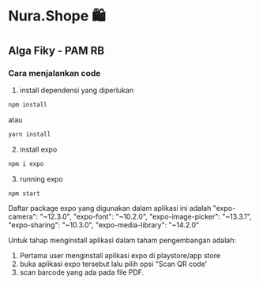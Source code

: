 # Nura.Shope 🛍

## Alga Fiky - PAM RB

### Cara  menjalankan code

1. install dependensi yang diperlukan
```sh 
npm install
```
atau
```sh 
yarn install
```
2. install expo
```sh 
npm i expo
```
3. running expo 
```sh 
npm start
```


Daftar package expo yang digunakan dalam aplikasi ini adalah
"expo-camera": "~12.3.0",
"expo-font": "~10.2.0",
"expo-image-picker": "~13.3.1",
"expo-sharing": "~10.3.0",
"expo-media-library": "~14.2.0"

Untuk tahap menginstall aplikasi dalam taham pengembangan adalah:
1. Pertama user menginstall aplikasi expo di playstore/app store
2. buka aplikasi expo tersebut lalu pilih opsi "Scan QR code'
3. scan barcode yang ada pada file PDF.
